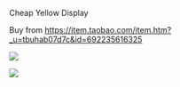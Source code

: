 Cheap Yellow Display

Buy from https://item.taobao.com/item.htm?_u=tbuhab07d7c&id=692235616325

![](https://img.alicdn.com/imgextra/i2/353076043/O1CN01lt2f821uVkDdcrqZz_!!353076043.jpg)

![](https://hackaday.com/wp-content/uploads/2023/10/cyd_feat.jpg)


